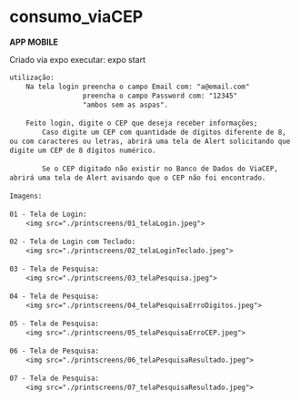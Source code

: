 # consumo_viaCEP

**APP MOBILE**

Criado via expo 
    executar:
        expo start
        
    utilização:
        Na tela login preencha o campo Email com: "a@email.com"
                      preencha o campo Password com: "12345"
                      "ambos sem as aspas".
        
        Feito login, digite o CEP que deseja receber informações;
            Caso digite um CEP com quantidade de dígitos diferente de 8, ou com caracteres ou letras, abrirá uma tela de Alert solicitando que digite um CEP de 8 dígitos numérico.

            Se o CEP digitado não existir no Banco de Dados do ViaCEP, abrirá uma tela de Alert avisando que o CEP não foi encontrado.

    Imagens:

    01 - Tela de Login: 
        <img src="./printscreens/01_telaLogin.jpeg">

    02 - Tela de Login com Teclado: 
        <img src="./printscreens/02_telaLoginTeclado.jpeg">

    03 - Tela de Pesquisa: 
        <img src="./printscreens/03_telaPesquisa.jpeg">

    04 - Tela de Pesquisa: 
        <img src="./printscreens/04_telaPesquisaErroDigitos.jpeg">

    05 - Tela de Pesquisa: 
        <img src="./printscreens/05_telaPesquisaErroCEP.jpeg">

    06 - Tela de Pesquisa: 
        <img src="./printscreens/06_telaPesquisaResultado.jpeg">

    07 - Tela de Pesquisa: 
        <img src="./printscreens/07_telaPesquisaResultado.jpeg">
